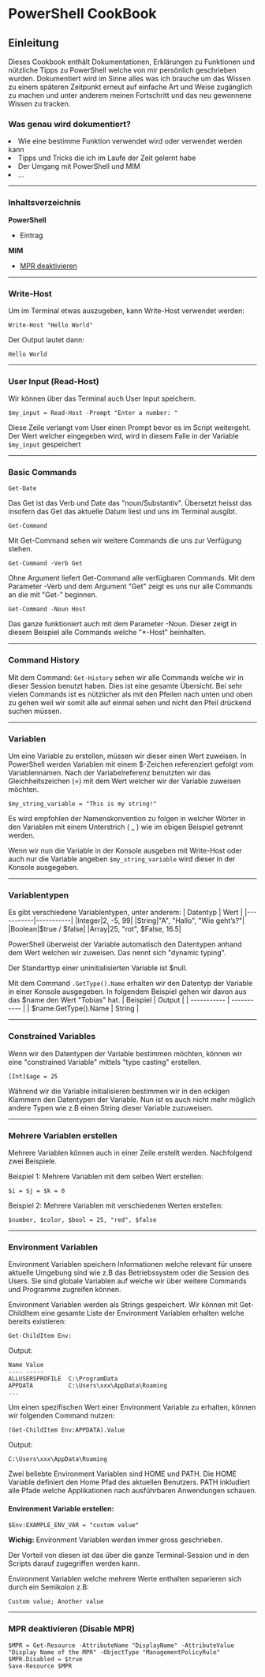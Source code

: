 # PowerShell CookBook

## Einleitung
<p>Dieses Cookbook enthält Dokumentationen, Erklärungen zu Funktionen und nützliche Tipps zu PowerShell welche von mir persönlich geschrieben wurden. Dokumentiert wird im Sinne alles was ich brauche um das Wissen zu einem späteren Zeitpunkt erneut auf einfache Art und Weise zugänglich zu machen und unter anderem meinen Fortschritt und das neu gewonnene Wissen zu tracken.</p>

### Was genau wird dokumentiert?
<li>Wie eine bestimme Funktion verwendet wird oder verwendet werden kann </li>
<li>Tipps und Tricks die ich im Laufe der Zeit gelernt habe</li>
<li>Der Umgang mit PowerShell und MIM</li>
<li>...</li>

<hr>

### Inhaltsverzeichnis
<strong>PowerShell</strong>
- Eintrag

<strong>MIM</strong>
 - [MPR deaktivieren](#mpr-deaktivieren-disable-mpr)


<hr>

### Write-Host
Um im Terminal etwas auszugeben, kann Write-Host verwendet werden:

```
Write-Host "Hello World"
```

Der Output lautet dann:
```
Hello World
```
<hr>

### User Input (Read-Host)
Wir können über das Terminal auch User Input speichern.
```
$my_input = Read-Host -Prompt "Enter a number: "
```
Diese Zeile verlangt vom User einen Prompt bevor es im Script weitergeht. Der Wert welcher eingegeben wird, wird in diesem Falle in der Variable ```$my_input``` gespeichert
<hr>


### Basic Commands
```
Get-Date
```
Das Get ist das Verb und Date das "noun/Substantiv". Übersetzt heisst das insofern das Get das aktuelle Datum liest und uns im Terminal ausgibt.
```
Get-Command
```
Mit Get-Command sehen wir weitere Commands die uns zur Verfügung stehen.
```
Get-Command -Verb Get
```
Ohne Argument liefert Get-Command alle verfügbaren Commands. Mit dem Parameter -Verb und dem Argument "Get" zeigt es uns nur alle Commands an die mit "Get-" beginnen.
```
Get-Command -Noun Host
```
Das ganze funktioniert auch mit dem Parameter -Noun. Dieser zeigt in diesem Beispiel alle Commands welche "*-Host" beinhalten.

<hr>

### Command History
Mit dem Command: ```Get-History``` sehen wir alle Commands welche wir in dieser Session benutzt haben. Dies ist eine gesamte Übersicht. Bei sehr vielen Commands ist es nützlicher als mit den Pfeilen nach unten und oben zu gehen weil wir somit alle auf einmal sehen und nicht den Pfeil drückend suchen müssen.

<hr>

### Variablen
Um eine Variable zu erstellen, müssen wir dieser einen Wert zuweisen. In PowerShell werden Variablen mit einem $-Zeichen referenziert gefolgt vom Variablennamen. Nach der Variabelreferenz benutzten wir das Gleichheitszeichen (=) mit dem Wert welcher wir der Variable zuweisen möchten.
```
$my_string_variable = "This is my string!"
```

Es wird empfohlen der Namenskonvention zu folgen in welcher Wörter in den Variablen mit einem Unterstrich ( _ ) wie im obigen Beispiel getrennt werden. 

Wenn wir nun die Variable in der Konsole ausgeben mit Write-Host oder auch nur die Variable angeben ```$my_string_variable``` wird dieser in der Konsole ausgegeben.

<hr>

### Variablentypen
Es gibt verschiedene Variablentypen, unter anderem:
| Datentyp      | Wert |
|-----------|-----------|
|Integer|2, -5, 99|
|String|"A", "Hallo", "Wie geht’s?"|
|Boolean|$true / $false|
|Array|25, "rot", $False, 16.5|


PowerShell überweist der Variable automatisch den Datentypen anhand dem Wert welchen wir zuweisen. Das nennt sich "dynamic typing".

Der Standarttyp einer uninitialisierten Variable ist $null.

Mit dem Command ```.GetType().Name``` erhalten wir den Datentyp der Variable in einer Konsole ausgegeben. In folgendem Beispiel gehen wir davon aus das $name den Wert "Tobias" hat.
| Beispiel      | Output |
| ----------- | ----------- |
| $name.GetType().Name      |  String      |
<hr>

### Constrained Variables
Wenn wir den Datentypen der Variable bestimmen möchten, können wir eine "constrained Variable" mittels "type casting" erstellen.
```
[Int]$age = 25
```
Während wir die Variable initialisieren bestimmen wir in den eckigen Klammern den Datentypen der Variable.
Nun ist es auch nicht mehr möglich andere Typen wie z.B einen String dieser Variable zuzuweisen.
<hr>

### Mehrere Variablen erstellen
Mehrere Variablen können auch in einer Zeile erstellt werden. Nachfolgend zwei Beispiele.

Beispiel 1: Mehrere Variablen mit dem selben Wert erstellen:
```
$i = $j = $k = 0
```
Beispiel 2: Mehrere Variablen mit verschiedenen Werten erstellen:
```
$number, $color, $bool = 25, "red", $false
```
<hr>

### Environment Variablen
Environment Variablen speichern Informationen welche relevant für unsere aktuelle Umgebung sind wie z.B das Betriebssystem oder die Session des Users. Sie sind globale Variablen auf welche wir über weitere Commands und Programme zugreifen können.

Environment Variablen werden als Strings gespeichert. Wir können mit Get-ChildItem eine gesamte Liste der Environment Variablen erhalten welche bereits existieren:
```
Get-ChildItem Env:
```
Output:
```
Name Value
---- -----
ALLUSERSPROFILE  C:\ProgramData  
APPDATA          C:\Users\xxx\AppData\Roaming  
...
```
Um einen spezifischen Wert einer Environment Variable zu erhalten,  können wir folgenden Command nutzen:
```
(Get-ChildItem Env:APPDATA).Value
```
Output:
```
C:\Users\xxx\AppData\Roaming
```
Zwei beliebte Environment Variablen sind HOME und PATH. Die HOME Variable definiert den Home Pfad des aktuellen Benutzers. PATH inkludiert alle Pfade welche Applikationen nach ausführbaren Anwendungen schauen.

#### Environment Variable erstellen:
```
$Env:EXAMPLE_ENV_VAR = "custom value"
```
<strong>Wichig:</strong> Environment Variablen werden immer gross geschrieben.

Der Vorteil von diesen ist das über die ganze Terminal-Session und in den Scripts darauf zugegriffen werden kann. 

Environment Variablen welche mehrere Werte enthalten separieren sich durch ein Semikolon z.B:
```
Custom value; Another value
```
<hr>

### MPR deaktivieren (Disable MPR)

```
$MPR = Get-Resource -AttributeName "DisplayName" -AttributeValue "Display Name of the MPR" -ObjectType "ManagementPolicyRule"
$MPR.Disabled = $true
Save-Resource $MPR
```

